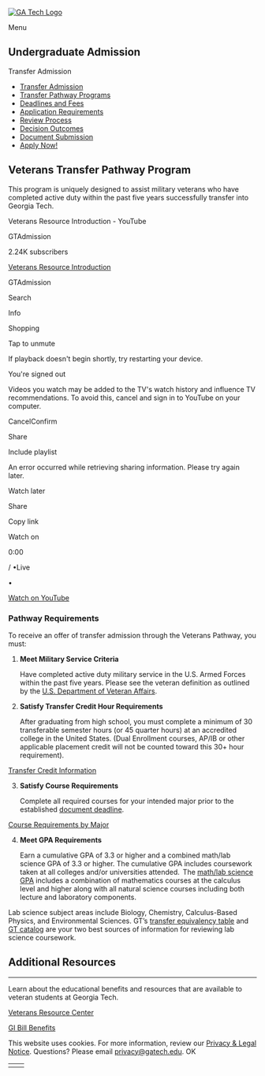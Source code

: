 [![GA Tech Logo](https://admission.gatech.edu/images/gt-logo-oneline-white.svg)](https://admission.gatech.edu/)

Menu

## Undergraduate Admission

Transfer Admission

- [Transfer Admission](https://admission.gatech.edu/transfer)
- [Transfer Pathway Programs](https://admission.gatech.edu/transfer/transfer-pathway-programs)
- [Deadlines and Fees](https://admission.gatech.edu/transfer/deadlines-fees)
- [Application Requirements](https://admission.gatech.edu/transfer/application-requirements)
- [Review Process](https://admission.gatech.edu/transfer/application-review)
- [Decision Outcomes](https://admission.gatech.edu/transfer/decision-outcomes)
- [Document Submission](https://admission.gatech.edu/apply/documents)
- [Apply Now!](https://application.gatech.edu/apply/)

## Veterans Transfer Pathway Program

This program is uniquely designed to assist military veterans who have completed active duty within the past five years successfully transfer into Georgia Tech.

Veterans Resource Introduction - YouTube

GTAdmission

2.24K subscribers

[Veterans Resource Introduction](https://www.youtube.com/watch?v=z2GmIspyQo0)

GTAdmission

Search

Info

Shopping

Tap to unmute

If playback doesn't begin shortly, try restarting your device.

You're signed out

Videos you watch may be added to the TV's watch history and influence TV recommendations. To avoid this, cancel and sign in to YouTube on your computer.

CancelConfirm

Share

Include playlist

An error occurred while retrieving sharing information. Please try again later.

Watch later

Share

Copy link

Watch on

0:00

/ •Live

•

[Watch on YouTube](https://www.youtube.com/watch?v=z2GmIspyQo0 "Watch on YouTube")

### Pathway Requirements

To receive an offer of transfer admission through the Veterans Pathway, you must:

1. **Meet Military Service Criteria**


    Have completed active duty military service in the U.S. Armed Forces within the past five years. Please see the veteran definition as outlined by the [U.S. Department of Veteran Affairs](https://www.va.gov/health-care/eligibility/).

2. **Satisfy Transfer Credit Hour Requirements**


    After graduating from high school, you must complete a minimum of 30 transferable semester hours (or 45 quarter hours) at an accredited college in the United States. (Dual Enrollment courses, AP/IB or other applicable placement credit will not be counted toward this 30+ hour requirement).

[Transfer Credit Information](https://admission.gatech.edu/transfer/transfer-credit)

3. **Satisfy Course Requirements**


    Complete all required courses for your intended major prior to the established [document deadline](https://admission.gatech.edu/transfer/deadlines-fees).

[Course Requirements by Major](https://admission.gatech.edu/transfer/course-requirements-major)

4. **Meet GPA Requirements**


    Earn a cumulative GPA of 3.3 or higher and a combined math/lab science GPA of 3.3 or higher. The cumulative GPA includes coursework taken at all colleges and/or universities attended.  The [math/lab science GPA](https://admission.gatech.edu/transfer/gpa-requirements) includes a combination of mathematics courses at the calculus level and higher along with all natural science courses including both lecture and laboratory components.

Lab science subject areas include Biology, Chemistry, Calculus-Based Physics, and Environmental Sciences. GT’s [transfer equivalency table](https://oscar.gatech.edu/pls/bprod/wwsktrna.P_find_location) and [GT catalog](https://catalog.gatech.edu/coursesaz/) are your two best sources of information for reviewing lab science coursework.


## Additional Resources

* * *

Learn about the educational benefits and resources that are available to veteran students at Georgia Tech.

[Veterans Resource Center](http://veterans.gatech.edu/)

[GI Bill Benefits](https://www.va.gov/education/about-gi-bill-benefits/)

This website uses cookies. For more information, review our [Privacy & Legal Notice](https://www.gatech.edu/privacy). Questions? Please email [privacy@gatech.edu](mailto:privacy@gatech.edu).
OK

|     |     |
| --- | --- |
|  |  |